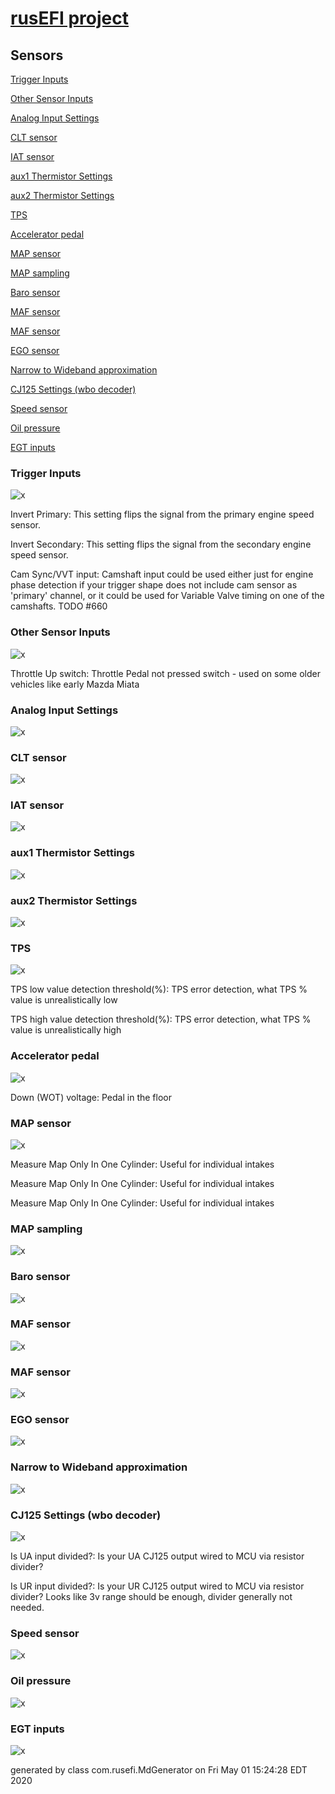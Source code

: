 # [rusEFI project](rusEFI-project)
## Sensors
[Trigger Inputs](#trigger-inputs)

[Other Sensor Inputs](#other-sensor-inputs)

[Analog Input Settings](#analog-input-settings)

[CLT sensor](#clt-sensor)

[IAT sensor](#iat-sensor)

[aux1 Thermistor Settings](#aux1-thermistor-settings)

[aux2 Thermistor Settings](#aux2-thermistor-settings)

[TPS](#tps)

[Accelerator pedal](#accelerator-pedal)

[MAP sensor](#map-sensor)

[MAP sampling](#map-sampling)

[Baro sensor](#baro-sensor)

[MAF sensor](#maf-sensor)

[MAF sensor](#maf-sensor)

[EGO sensor](#ego-sensor)

[Narrow to Wideband approximation](#narrow-to-wideband-approximation)

[CJ125 Settings (wbo decoder)](#cj125-settings-(wbo-decoder))

[Speed sensor](#speed-sensor)

[Oil pressure](#oil-pressure)

[EGT inputs](#egt-inputs)

### Trigger Inputs
![x](Overview/TS_generated/dialog_Trigger_Inputs.png)

Invert Primary: This setting flips the signal from the primary engine speed sensor.

Invert Secondary: This setting flips the signal from the secondary engine speed sensor.

Cam Sync/VVT input: Camshaft input could be used either just for engine phase detection if your trigger shape does not include cam sensor as 'primary' channel, or it could be used for Variable Valve timing on one of the camshafts.
TODO #660

### Other Sensor Inputs
![x](Overview/TS_generated/dialog_Other_Sensor_Inputs.png)

Throttle Up switch: Throttle Pedal not pressed switch - used on some older vehicles like early Mazda Miata

### Analog Input Settings
![x](Overview/TS_generated/dialog_Analog_Input_Settings.png)

### CLT sensor
![x](Overview/TS_generated/dialog_CLT_sensor.png)

### IAT sensor
![x](Overview/TS_generated/dialog_IAT_sensor.png)

### aux1 Thermistor Settings
![x](Overview/TS_generated/dialog_aux1_Thermistor_Settings.png)

### aux2 Thermistor Settings
![x](Overview/TS_generated/dialog_aux2_Thermistor_Settings.png)

### TPS
![x](Overview/TS_generated/dialog_TPS.png)

TPS low value detection threshold(%): TPS error detection, what TPS % value is unrealistically low

TPS high value detection threshold(%): TPS error detection, what TPS % value is unrealistically high

### Accelerator pedal
![x](Overview/TS_generated/dialog_Accelerator_pedal.png)

Down (WOT) voltage: Pedal in the floor

### MAP sensor
![x](Overview/TS_generated/dialog_MAP_sensor.png)

Measure Map Only In One Cylinder: Useful for individual intakes

Measure Map Only In One Cylinder: Useful for individual intakes

Measure Map Only In One Cylinder: Useful for individual intakes

### MAP sampling
![x](Overview/TS_generated/dialog_MAP_sampling.png)

### Baro sensor
![x](Overview/TS_generated/dialog_Baro_sensor.png)

### MAF sensor
![x](Overview/TS_generated/dialog_MAF_sensor.png)

### MAF sensor
![x](Overview/TS_generated/dialog_MAF_sensor.png)

### EGO sensor
![x](Overview/TS_generated/dialog_EGO_sensor.png)

### Narrow to Wideband approximation
![x](Overview/TS_generated/dialog_Narrow_to_Wideband_approximation.png)

### CJ125 Settings (wbo decoder)
![x](Overview/TS_generated/dialog_CJ125_Settings_wbo_decoder.png)

Is UA input divided?: Is your UA CJ125 output wired to MCU via resistor divider?

Is UR input divided?: Is your UR CJ125 output wired to MCU via resistor divider?
Looks like 3v range should be enough, divider generally not needed.

### Speed sensor
![x](Overview/TS_generated/dialog_Speed_sensor.png)

### Oil pressure
![x](Overview/TS_generated/dialog_Oil_pressure.png)

### EGT inputs
![x](Overview/TS_generated/dialog_EGT_inputs.png)


generated by class com.rusefi.MdGenerator on Fri May 01 15:24:28 EDT 2020
